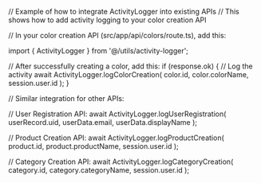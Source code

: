 // Example of how to integrate ActivityLogger into existing APIs
// This shows how to add activity logging to your color creation API

// In your color creation API (src/app/api/colors/route.ts), add this:

import { ActivityLogger } from '@/utils/activity-logger';

// After successfully creating a color, add this:
if (response.ok) {
  // Log the activity
  await ActivityLogger.logColorCreation(
    color.id, 
    color.colorName, 
    session.user.id
  );
}

// Similar integration for other APIs:

// User Registration API:
await ActivityLogger.logUserRegistration(
  userRecord.uid, 
  userData.email, 
  userData.displayName
);

// Product Creation API:
await ActivityLogger.logProductCreation(
  product.id, 
  product.productName, 
  session.user.id
);

// Category Creation API:
await ActivityLogger.logCategoryCreation(
  category.id, 
  category.categoryName, 
  session.user.id
);

